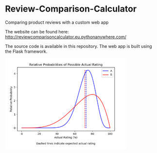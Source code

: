 # Review-Comparison-Calculator
 Comparing product reviews with a custom web app

The website can be found here: http://reviewcomparisoncalculator.eu.pythonanywhere.com/  

The source code is available in this repository. The web app is built using the Flask framework.  

<img src="plot_prob_densities.png" alt="results plot" width="400"/>